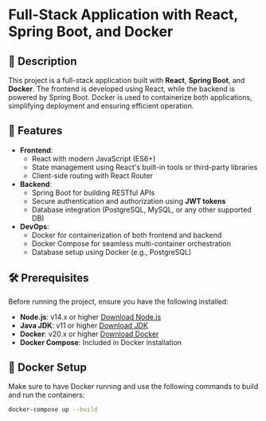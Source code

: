 # Full-Stack Application with React, Spring Boot, and Docker

## 📝 **Description**
This project is a full-stack application built with **React**, **Spring Boot**, and **Docker**. The frontend is developed using React, while the backend is powered by Spring Boot. Docker is used to containerize both applications, simplifying deployment and ensuring efficient operation.

## 🚀 **Features**
- **Frontend**:
  - React with modern JavaScript (ES6+)
  - State management using React's built-in tools or third-party libraries
  - Client-side routing with React Router
- **Backend**:
  - Spring Boot for building RESTful APIs
  - Secure authentication and authorization using **JWT tokens**
  - Database integration (PostgreSQL, MySQL, or any other supported DB)
- **DevOps**:
  - Docker for containerization of both frontend and backend
  - Docker Compose for seamless multi-container orchestration
  - Database setup using Docker (e.g., PostgreSQL)

## 🛠️ **Prerequisites**
Before running the project, ensure you have the following installed:

- **Node.js**: v14.x or higher [Download Node.js](https://nodejs.org/)
- **Java JDK**: v11 or higher [Download JDK](https://www.oracle.com/java/technologies/javase-jdk11-downloads.html)
- **Docker**: v20.x or higher [Download Docker](https://www.docker.com/get-started)
- **Docker Compose**: Included in Docker installation

## 🐳 **Docker Setup**
Make sure to have Docker running and use the following commands to build and run the containers:
```bash
docker-compose up --build
